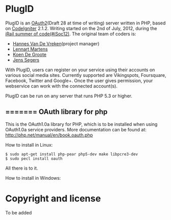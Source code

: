PlugID
=========
PlugID is an [OAuth2](http://oauth.net/2/)(Draft 28 at time of writing) server written in PHP, based on [CodeIgniter](http://codeigniter.com/) 2.1.2.
Writing started on the 2nd of July, 2012, during the [iRail summer of code](http://hello.irail.be/irail-summer-of-code/)[(#iSoc12)](https://twitter.com/search/realtime/iSoc12).
The original team of coders is:

* [Hannes Van De Vreken](http://twitter.com/hannesvdvreken)(project manager)
* [Lennart Martens](http://twitter.com/lennartmart)
* [Koen De Groote](http://twitter.com/koen027)
* [Jens Segers](http://twitter.com/jenssegers)

With PlugID, users can register on your service using their accounts on various social media sites. Currently supported are Vikingspots, Foursquare, Facebook, Twitter and Google+.
Once the user gives permission, your webservice can work with the connected account(s).

PlugID can be run on any server that runs PHP 5.3 or higher.


=======
OAuth library for php
---------------------

This is the OAuth1.0a library for PHP, which is to be installed when using OAuth1.0a service providers. More documentation can be found at: http://php.net/manual/en/book.oauth.php

How to install in Linux:
```
$ sudo apt-get install php-pear php5-dev make libpcre3-dev
$ sudo pecl install oauth
```

All there is to it.

How to install in Windows:


Copyright and license
=====================
To be added